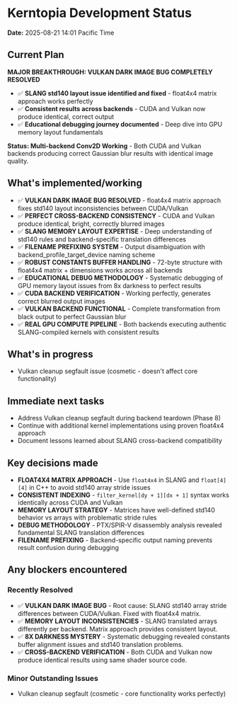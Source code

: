 # Kerntopia Development Status

**Date:** 2025-08-21 14:01 Pacific Time

## Current Plan

**MAJOR BREAKTHROUGH: VULKAN DARK IMAGE BUG COMPLETELY RESOLVED** 
- ✅ **SLANG std140 layout issue identified and fixed** - float4x4 matrix approach works perfectly
- ✅ **Consistent results across backends** - CUDA and Vulkan now produce identical, correct output
- ✅ **Educational debugging journey documented** - Deep dive into GPU memory layout fundamentals

**Status: Multi-backend Conv2D Working** - Both CUDA and Vulkan backends producing correct Gaussian blur results with identical image quality.

## What's implemented/working

- ✅ **VULKAN DARK IMAGE BUG RESOLVED** - float4x4 matrix approach fixes std140 layout inconsistencies between CUDA/Vulkan
- ✅ **PERFECT CROSS-BACKEND CONSISTENCY** - CUDA and Vulkan produce identical, bright, correctly blurred images
- ✅ **SLANG MEMORY LAYOUT EXPERTISE** - Deep understanding of std140 rules and backend-specific translation differences
- ✅ **FILENAME PREFIXING SYSTEM** - Output disambiguation with backend_profile_target_device naming scheme
- ✅ **ROBUST CONSTANTS BUFFER HANDLING** - 72-byte structure with float4x4 matrix + dimensions works across all backends
- ✅ **EDUCATIONAL DEBUG METHODOLOGY** - Systematic debugging of GPU memory layout issues from 8x darkness to perfect results
- ✅ **CUDA BACKEND VERIFICATION** - Working perfectly, generates correct blurred output images
- ✅ **VULKAN BACKEND FUNCTIONAL** - Complete transformation from black output to perfect Gaussian blur
- ✅ **REAL GPU COMPUTE PIPELINE** - Both backends executing authentic SLANG-compiled kernels with consistent results

## What's in progress  

- Vulkan cleanup segfault issue (cosmetic - doesn't affect core functionality)

## Immediate next tasks

- Address Vulkan cleanup segfault during backend teardown (Phase 8)
- Continue with additional kernel implementations using proven float4x4 approach
- Document lessons learned about SLANG cross-backend compatibility

## Key decisions made

- **FLOAT4X4 MATRIX APPROACH** - Use `float4x4` in SLANG and `float[4][4]` in C++ to avoid std140 array stride issues
- **CONSISTENT INDEXING** - `filter_kernel[dy + 1][dx + 1]` syntax works identically across CUDA and Vulkan  
- **MEMORY LAYOUT STRATEGY** - Matrices have well-defined std140 behavior vs arrays with problematic stride rules
- **DEBUG METHODOLOGY** - PTX/SPIR-V disassembly analysis revealed fundamental SLANG translation differences
- **FILENAME PREFIXING** - Backend-specific output naming prevents result confusion during debugging

## Any blockers encountered

### Recently Resolved
- ✅ **VULKAN DARK IMAGE BUG** - Root cause: SLANG std140 array stride differences between CUDA/Vulkan. Fixed with float4x4 matrix.
- ✅ **MEMORY LAYOUT INCONSISTENCIES** - SLANG translated arrays differently per backend. Matrix approach provides consistent layout.
- ✅ **8X DARKNESS MYSTERY** - Systematic debugging revealed constants buffer alignment issues and std140 translation problems.
- ✅ **CROSS-BACKEND VERIFICATION** - Both CUDA and Vulkan now produce identical results using same shader source code.

### Minor Outstanding Issues
- Vulkan cleanup segfault (cosmetic - core functionality works perfectly)